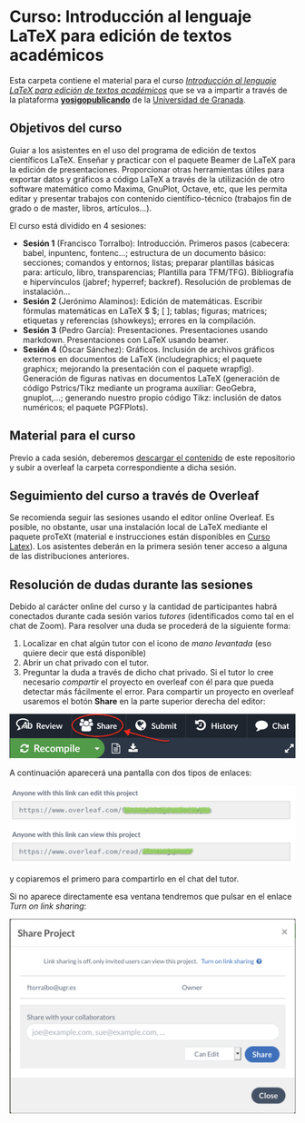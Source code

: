 # Curso: Introducción al lenguaje LaTeX para edición de textos académicos

Esta carpeta contiene el material para el curso [*Introducción al lenguaje LaTeX para edición de textos académicos*](https://sites.google.com/go.ugr.es/yosigopublicando/los-cursos#h.1rvelu5hbhsq) que se va a impartir a través de la plataforma [**yosigopublicando**](https://sites.google.com/go.ugr.es/yosigopublicando/principal) de la [Universidad de Granada](https://www.ugr.es/).

## Objetivos del curso

Guiar a los asistentes en el uso del programa de edición de textos científicos LaTeX. Enseñar y practicar con el paquete Beamer de LaTeX para la edición de presentaciones. Proporcionar otras herramientas útiles para exportar datos y gráficos a código LaTeX a través de la utilización de otro software matemático como Maxima, GnuPlot, Octave, etc, que les permita editar y presentar trabajos con contenido científico-técnico (trabajos fin de grado o de master, libros, artículos…). 


El curso está dividido en 4 sesiones:
- **Sesión 1** (Francisco Torralbo): Introducción. Primeros pasos (cabecera: babel, inpuntenc, fontenc...; estructura de un documento básico: secciones; comandos y entornos; listas; preparar plantillas básicas para: artículo, libro, transparencias; Plantilla para TFM/TFG). Bibliografía e hipervínculos (jabref; hyperref; backref). Resolución de problemas de instalación...
- **Sesión 2** (Jerónimo Alaminos): Edición de matemáticas. Escribir fórmulas matemáticas en LaTeX $ $; \[ \]; tablas; figuras; matrices; etiquetas y referencias (showkeys); errores en la compilación.
- **Sesión 3** (Pedro García): Presentaciones. Presentaciones usando markdown. Presentaciones con LaTeX usando beamer.
- **Sesión 4** (Óscar Sánchez): Gráficos. Inclusión de archivos gráficos externos en documentos de LaTeX (includegraphics; el paquete graphicx; mejorando la presentación con el paquete wrapfig). Generación de figuras nativas en documentos LaTeX (generación de código Pstrics/Tikz mediante un programa auxiliar: GeoGebra, gnuplot,...; generando nuestro propio código Tikz: inclusión de datos numéricos; el paquete PGFPlots).

## Material para el curso

Previo a cada sesión, deberemos [descargar el contenido](https://github.com/latex-mat-ugr/curso-virtual-2021/archive/main.zip) de este repositorio y subir a overleaf la carpeta correspondiente a dicha sesión. 


## Seguimiento del curso a través de Overleaf

Se recomienda seguir las sesiones usando el editor online Overleaf. Es posible, no obstante, usar una instalación local de LaTeX mediante el paquete proTeXt (material e instrucciones están disponibles en [Curso Latex](README.md)). Los asistentes deberán en la primera sesión tener acceso a alguna de las distribuciones anteriores.

## Resolución de dudas durante las sesiones

Debido al carácter online del curso y la cantidad de participantes habrá conectados durante cada sesión varios *tutores* (identificados como tal en el chat de Zoom). Para resolver una duda se procederá de la siguiente forma:

1. Localizar en chat algún tutor con el icono de *mano levantada* (eso quiere decir que está disponible)
2. Abrir un chat privado con el tutor.
3. Preguntar la duda a través de dicho chat privado. Si el tutor lo cree necesario *compartir* el proyecto en overleaf con él para que pueda detectar más fácilmente el error. Para compartir un proyecto en overleaf usaremos el botón **Share** en la parte superior derecha del editor:

![Compartir un proyecto en Overleaf](how-to-share-overleaf.PNG)

A continuación aparecerá una pantalla con dos tipos de enlaces:

![Enlaces para compartir un proyecto en Overleaf](link-sharing-overleaf.png)

y copiaremos el primero para compartirlo en el chat del tutor.

Si no aparece directamente esa ventana tendremos que pulsar en el enlace *Turn on link sharing*:

![Activar los enlaces para compartir un proyecto en Overleaf](turn-on-link-sharing-overleaf.png)
